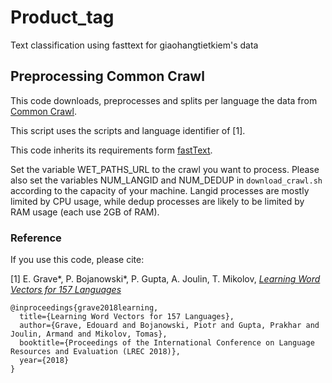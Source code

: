 # Product_tag
Text classification using fasttext for giaohangtietkiem's data
## Preprocessing Common Crawl

This code downloads, preprocesses and splits per language the data from [Common Crawl](http://commoncrawl.org/).

This script uses the scripts and language identifier of [1].

This code inherits its requirements form [fastText](https://github.com/facebookresearch/fastText).

Set the variable WET_PATHS_URL to the crawl you want to process.
Please also set the variables NUM_LANGID and NUM_DEDUP in `download_crawl.sh` according to the capacity of your machine.
Langid processes are mostly limited by CPU usage, while dedup processes are likely to be limited by RAM usage (each use 2GB of RAM).

### Reference

If you use this code, please cite:

[1] E. Grave*, P. Bojanowski*, P. Gupta, A. Joulin, T. Mikolov, [*Learning Word Vectors for 157 Languages*](https://arxiv.org/abs/1802.06893)

```
@inproceedings{grave2018learning,
  title={Learning Word Vectors for 157 Languages},
  author={Grave, Edouard and Bojanowski, Piotr and Gupta, Prakhar and Joulin, Armand and Mikolov, Tomas},
  booktitle={Proceedings of the International Conference on Language Resources and Evaluation (LREC 2018)},
  year={2018}
}
```

